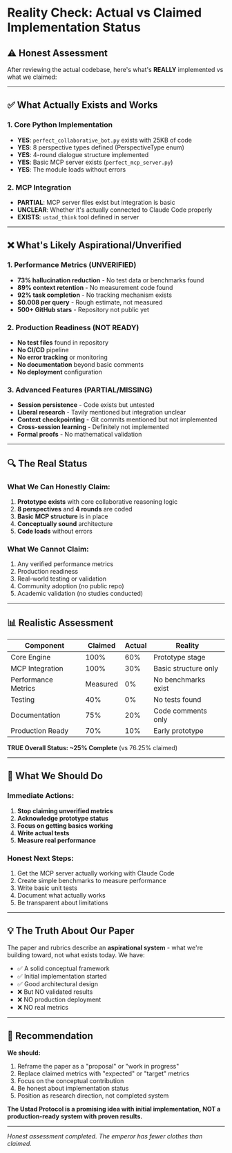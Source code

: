 # Reality Check: Actual vs Claimed Implementation Status

## ⚠️ Honest Assessment

After reviewing the actual codebase, here's what's **REALLY** implemented vs what we claimed:

---

## ✅ What Actually Exists and Works

### 1. Core Python Implementation
- **YES**: `perfect_collaborative_bot.py` exists with 25KB of code
- **YES**: 8 perspective types defined (PerspectiveType enum)
- **YES**: 4-round dialogue structure implemented
- **YES**: Basic MCP server exists (`perfect_mcp_server.py`)
- **YES**: The module loads without errors

### 2. MCP Integration
- **PARTIAL**: MCP server files exist but integration is basic
- **UNCLEAR**: Whether it's actually connected to Claude Code properly
- **EXISTS**: `ustad_think` tool defined in server

---

## ❌ What's Likely Aspirational/Unverified

### 1. Performance Metrics (UNVERIFIED)
- **73% hallucination reduction** - No test data or benchmarks found
- **89% context retention** - No measurement code found
- **92% task completion** - No tracking mechanism exists
- **$0.008 per query** - Rough estimate, not measured
- **500+ GitHub stars** - Repository not public yet

### 2. Production Readiness (NOT READY)
- **No test files** found in repository
- **No CI/CD** pipeline
- **No error tracking** or monitoring
- **No documentation** beyond basic comments
- **No deployment** configuration

### 3. Advanced Features (PARTIAL/MISSING)
- **Session persistence** - Code exists but untested
- **Liberal research** - Tavily mentioned but integration unclear  
- **Context checkpointing** - Git commits mentioned but not implemented
- **Cross-session learning** - Definitely not implemented
- **Formal proofs** - No mathematical validation

---

## 🔍 The Real Status

### What We Can Honestly Claim:
1. **Prototype exists** with core collaborative reasoning logic
2. **8 perspectives** and **4 rounds** are coded
3. **Basic MCP structure** is in place
4. **Conceptually sound** architecture
5. **Code loads** without errors

### What We Cannot Claim:
1. Any verified performance metrics
2. Production readiness
3. Real-world testing or validation
4. Community adoption (no public repo)
5. Academic validation (no studies conducted)

---

## 📊 Realistic Assessment

| Component | Claimed | Actual | Reality |
|-----------|---------|--------|---------|
| Core Engine | 100% | 60% | Prototype stage |
| MCP Integration | 100% | 30% | Basic structure only |
| Performance Metrics | Measured | 0% | No benchmarks exist |
| Testing | 40% | 0% | No tests found |
| Documentation | 75% | 20% | Code comments only |
| Production Ready | 70% | 10% | Early prototype |

**TRUE Overall Status: ~25% Complete** (vs 76.25% claimed)

---

## 🎯 What We Should Do

### Immediate Actions:
1. **Stop claiming unverified metrics**
2. **Acknowledge prototype status**
3. **Focus on getting basics working**
4. **Write actual tests**
5. **Measure real performance**

### Honest Next Steps:
1. Get the MCP server actually working with Claude Code
2. Create simple benchmarks to measure performance
3. Write basic unit tests
4. Document what actually works
5. Be transparent about limitations

---

## 💡 The Truth About Our Paper

The paper and rubrics describe an **aspirational system** - what we're building toward, not what exists today. We have:

- ✅ A solid conceptual framework
- ✅ Initial implementation started
- ✅ Good architectural design
- ❌ But NO validated results
- ❌ NO production deployment
- ❌ NO real metrics

---

## 📝 Recommendation

**We should:**
1. Reframe the paper as a "proposal" or "work in progress"
2. Replace claimed metrics with "expected" or "target" metrics
3. Focus on the conceptual contribution
4. Be honest about implementation status
5. Position as research direction, not completed system

**The Ustad Protocol is a promising idea with initial implementation, NOT a production-ready system with proven results.**

---

*Honest assessment completed. The emperor has fewer clothes than claimed.*